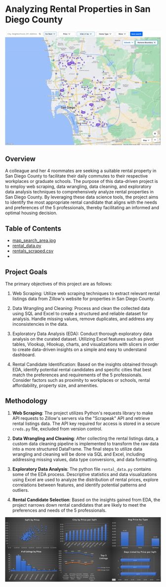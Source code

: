 # Analyzing Rental Properties in San Diego County
![Search Area Map](map_search_area.jpg)

## Overview

A colleague and her 4 roommates are seeking a suitable rental property in San Diego County to facilitate their daily commutes to their respective workplaces or graduate schools. The purpose of this data-driven project is to employ web scraping, data wrangling, data cleaning, and exploratory data analysis techniques to comprehensively analyze rental properties in San Diego County. By leveraging these data science tools, the project aims to identify the most appropriate rental candidate that aligns with the needs and preferences of the 5 professionals, thereby facilitating an informed and optimal housing decision. 

## Table of Contents
- [map_search_area.jpg](#map_search_area)
- [rental_data.py](#rental_data_webscraper)
- [rentals_scraped.csv](#rentals_scraped_uncleaned)
- 

## Project Goals

The primary objectives of this project are as follows:

1. Web Scraping: Utilize web scraping techniques to extract relevant rental listings data from Zillow's website for properties in San Diego County.

2. Data Wrangling and Cleaning: Process and clean the collected data using SQL and Excel to create a structured and reliable dataset for analysis. Handle missing values, remove duplicates, and address any inconsistencies in the data. 

3. Exploratory Data Analysis (EDA): Conduct thorough exploratory data analysis on the curated dataset. Utilizing Excel features such as pivot tables, Vlookup, Hlookup, charts, and visualizations with slicers in order to create data-driven insights on a simple and easy to understand dashboard.

4. Rental Candidate Identification: Based on the insights obtained through EDA, identify potential rental candidates and specific cities that best match the preferences and requirements of the 5 professionals. Consider factors such as proximity to workplaces or schools, rental affordability, property size, and amenities.

## Methodology

1. **Web Scraping**: The project utilizes Python's requests library to make API requests to Zillow's servers via the "Scrapeak" API and retrieve rental listings data. The API key required for access is stored in a secure `creds.py` file, excluded from version control.

2. **Data Wrangling and Cleaning**: After collecting the rental listings data, a custom data cleaning pipeline is implemented to transform the raw data into a more structured DataFrame. The final steps to utilize data wrangling and cleaning will be done via SQL and Excel, including addressing missing values, data type conversions, and data formatting.

3. **Exploratory Data Analysis**: The python file `rental_data.py` contains some of the EDA process. Descriptive statistics and data visualizations using Excel are used to analyze the distribution of rental prices, explore correlations between features, and identify potential patterns and outliers.

4. **Rental Candidate Selection**: Based on the insights gained from EDA, the project narrows down rental candidates that are likely to meet the preferences and needs of the 5 professionals.

![Dashboard](dashboard_rentals_project.jpg)
